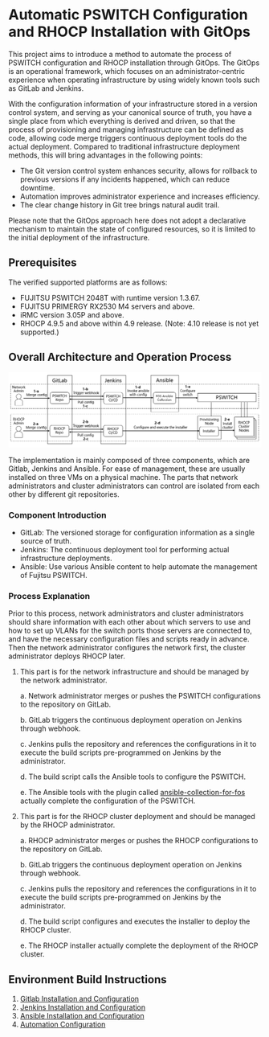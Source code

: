 # Automatic PSWITCH Configuration and RHOCP Installation with GitOps

This project aims to introduce a method to automate the process of PSWITCH configuration and RHOCP installation through GitOps. The GitOps is an operational framework, which focuses on an administrator-centric experience when operating infrastructure by using widely known tools such as GitLab and Jenkins.

With the configuration information of your infrastructure stored in a version control system, and serving as your canonical source of truth, you have a single place from which everything is derived and driven, so that the process of provisioning and managing infrastructure can be defined as code, allowing code merge triggers continuous deployment tools do the actual deployment. Compared to traditional infrastructure deployment methods, this will bring advantages in the following points:

- The Git version control system enhances security, allows for rollback to previous versions if any incidents happened, which can reduce downtime.
- Automation improves administrator experience and increases efficiency.
- The clear change history in Git tree brings natural audit trail.

Please note that the GitOps approach here does not adopt a declarative mechanism to maintain the state of configured resources, so it is limited to the initial deployment of the infrastructure.

## Prerequisites

The verified supported platforms are as follows:

- FUJITSU PSWITCH 2048T with runtime version 1.3.67.
- FUJITSU PRIMERGY RX2530 M4 servers and above.
- iRMC version 3.05P and above.
- RHOCP 4.9.5 and above within 4.9 release. (Note: 4.10 release is not yet supported.)

## Overall Architecture and Operation Process

![gitops flowchart](docs/images/gitops-flowchart.png)

The implementation is mainly composed of three components, which are Gitlab, Jenkins and Ansible. For ease of management, these are usually installed on three VMs on a physical machine. The parts that network administrators and cluster administrators can control are isolated from each other by different git repositories.

### Component Introduction

- GitLab: The versioned storage for configuration information as a single source of truth.
- Jenkins: The continuous deployment tool for performing actual infrastructure deployments.
- Ansible: Use various Ansible content to help automate the management of Fujitsu PSWITCH.

### Process Explanation

Prior to this process, network administrators and cluster administrators should share information with each other about which servers to use and how to set up VLANs for the switch ports those servers are connected to, and have the necessary configuration files and scripts ready in advance. Then the network administrator configures the network first, the cluster administrator deploys RHOCP later.

1. This part is for the network infrastructure and should be managed by the network administrator.

    a. Network administrator merges or pushes the PSWITCH configurations to the repository on GitLab.

    b. GitLab triggers the continuous deployment operation on Jenkins through webhook.

    c. Jenkins pulls the repository and references the configurations in it to execute the build scripts pre-programmed on Jenkins by the administrator.

    d. The build script calls the Ansible tools to configure the PSWITCH.

    e. The Ansible tools with the plugin called [ansible-collection-for-fos](https://github.com/fujitsu/ansible-collection-for-fos) actually complete the configuration of the PSWITCH.

2. This part is for the RHOCP cluster deployment and should be managed by the RHOCP administrator.

    a. RHOCP administrator merges or pushes the RHOCP configurations to the repository on GitLab.

    b. GitLab triggers the continuous deployment operation on Jenkins through webhook.

    c. Jenkins pulls the repository and references the configurations in it to execute the build scripts pre-programmed on Jenkins by the administrator.

    d. The build script configures and executes the installer to deploy the RHOCP cluster.

    e. The RHOCP installer actually complete the deployment of the RHOCP cluster.

## Environment Build Instructions

1. [Gitlab Installation and Configuration](docs/01-gitlab-installation.md)
2. [Jenkins Installation and Configuration](docs/02-jenkins-installation.md)
3. [Ansible Installation and Configuration](docs/03-ansible-installation.md)
4. [Automation Configuration](docs/04-automation-configuration.md)
